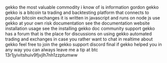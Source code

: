 gekko the most valuable commodity i know of is information gordon gekko gekko is a bitcoin ta trading and backtesting platform that connects to popular bitcoin exchanges it is written in javascript and runs on node js use gekko at your own risk documentation see the documentation website installation usage see the installing gekko doc community support gekko has a forum that is the place for discussions on using gekko automated trading and exchanges in case you rather want to chat in realtime about gekko feel free to join the gekko support discord final if gekko helped you in any way you can always leave me a tip at btc 13r1jyivitshuiv9fjvjlh7nh1zzptumww